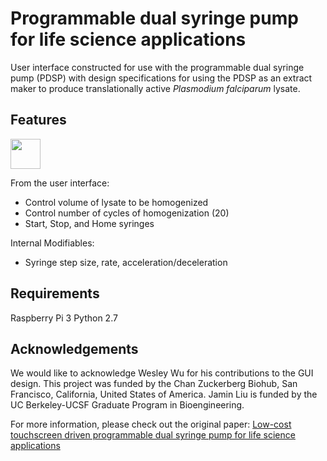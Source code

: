 Programmable dual syringe pump for life science applications
============================================================

User interface constructed for use with the programmable dual syringe pump (PDSP) with design specifications for using the PDSP as an extract maker to produce translationally active *Plasmodium falciparum* lysate. 

Features
--------

<img src="https://ars.els-cdn.com/content/image/1-s2.0-S2468067218300269-gr5_lrg.jpg" width="48">

From the user interface:
- Control volume of lysate to be homogenized 
- Control number of cycles of homogenization (20)
- Start, Stop, and Home syringes

Internal Modifiables:
- Syringe step size, rate, acceleration/deceleration

Requirements
------------

Raspberry Pi 3
Python 2.7


Acknowledgements
----------------
We would like to acknowledge Wesley Wu for his contributions to the GUI design. This project was funded by the Chan Zuckerberg Biohub, San Francisco, California, United States of America. Jamin Liu is funded by the UC Berkeley-UCSF Graduate Program in Bioengineering.

For more information, please check out the original paper: [Low-cost touchscreen driven programmable dual syringe pump for life science applications](https://www.sciencedirect.com/science/article/pii/S2468067218300269)